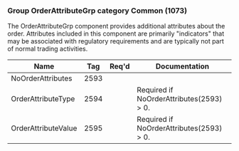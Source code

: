 ### Group OrderAttributeGrp category Common (1073)

The OrderAttributeGrp component provides additional attributes about the order. Attributes included in this component are primarily "indicators" that may be associated with regulatory requirements and are typically not part of normal trading activities.

| Name                | Tag  | Req'd | Documentation                            |
|---------------------|------|----------|------------------------------------------|
| NoOrderAttributes   | 2593 |       |                                          |
| OrderAttributeType  | 2594 |       | Required if NoOrderAttributes(2593) > 0. |
| OrderAttributeValue | 2595 |       | Required if NoOrderAttributes(2593) > 0. |

